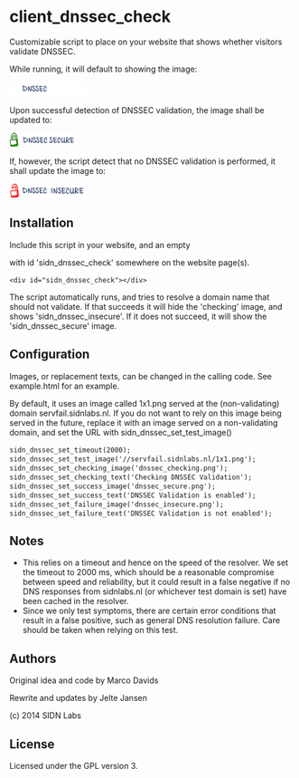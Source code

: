 client_dnssec_check
===================

Customizable script to place on your website that shows whether
visitors validate DNSSEC.

While running, it will default to showing the image:

![Image while running](dnssec_checking.png)

Upon successful detection of DNSSEC validation, the image shall be
updated to:

![Validation detected](dnssec_secure.png)

If, however, the script detect that no DNSSEC validation is performed,
it shall update the image to:

![no validation detected](dnssec_insecure.png)

Installation
------------

Include this script in your website, and an empty <div> with id 
'sidn\_dnssec\_check' somewhere on the website page(s).

    <div id="sidn_dnssec_check"></div>

The script automatically runs, and tries to resolve a domain name
that should not validate. If that succeeds it will hide the
'checking' image, and shows 'sidn\_dnssec\_insecure'. If it does
not succeed, it will show the 'sidn\_dnssec\_secure' image.

Configuration
-------------

Images, or replacement texts, can be changed in the calling
code. See example.html for an example.

By default, it uses an image called 1x1.png served at the
(non-validating) domain servfail.sidnlabs.nl. If you do not want
to rely on this image being served in the future, replace it with
an image served on a non-validating domain, and set the URL with
sidn_dnssec_set_test_image()

    sidn_dnssec_set_timeout(2000);
    sidn_dnssec_set_test_image('//servfail.sidnlabs.nl/1x1.png');
    sidn_dnssec_set_checking_image('dnssec_checking.png');
    sidn_dnssec_set_checking_text('Checking DNSSEC Validation');
    sidn_dnssec_set_success_image('dnssec_secure.png');
    sidn_dnssec_set_success_text('DNSSEC Validation is enabled');
    sidn_dnssec_set_failure_image('dnssec_insecure.png');
    sidn_dnssec_set_failure_text('DNSSEC Validation is not enabled');


Notes
-----

* This relies on a timeout and hence on the speed of the resolver.
  We set the timeout to 2000 ms, which should be a reasonable
  compromise between speed and reliability, but it could result in
  a false negative if no DNS responses from sidnlabs.nl (or 
  whichever test domain is set) have been cached in the resolver.
* Since we only test symptoms, there are certain error conditions
  that result in a false positive, such as general DNS resolution
  failure. Care should be taken when relying on this test.

Authors
-------

Original idea and code by Marco Davids

Rewrite and updates by Jelte Jansen

(c) 2014 SIDN Labs

License
-------

Licensed under the GPL version 3.
